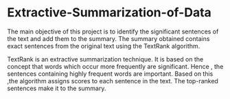 # Extractive-Summarization-of-Data
The main objective of this project is to identify the significant sentences of the text and add them to the summary. The summary obtained contains exact sentences from the original text using the TextRank algorithm.

TextRank is an extractive summarization technique. It is based on the concept that words which occur more frequently are significant. Hence , the sentences containing highly frequent words are important.
Based on this ,the algorithm assigns scores to each sentence in the text. The top-ranked sentences make it to the summary.
